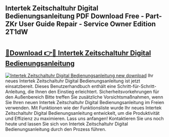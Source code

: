 ## Intertek Zeitschaltuhr Digital Bedienungsanleitung PDF Download Free - Part-ZKr User Guide Repair - Service Owner Edition 2T1dW

# <h2><a href="http://df61nxa.blite.top/?on=Intertek+Zeitschaltuhr+Digital+Bedienungsanleitung">🔗Download 👉🔴 Intertek Zeitschaltuhr Digital Bedienungsanleitung</a></h2>

[![Intertek Zeitschaltuhr Digital Bedienungsanleitung new download](https://i.imgur.com/lujVjoI.png)](http://df61nxa.blite.top/?on=Intertek+Zeitschaltuhr+Digital+Bedienungsanleitung)
Ihr neues Intertek Zeitschaltuhr Digital Bedienungsanleitung ist jetzt einsatzbereit. Dieses Benutzerhandbuch enthält eine Schritt-für-Schritt-Anleitung, die Ihnen den Einstieg erleichtert. Sicherheitsvorkehrungen für den Außenbereich Bitte treffen Sie zusätzliche Vorsichtsmaßnahmen, wenn Sie Ihren neuen Intertek Zeitschaltuhr Digital Bedienungsanleitung im Freien verwenden. Mit Funktionen wie der Funktionsliste wurde Ihr neues Intertek Zeitschaltuhr Digital Bedienungsanleitung entwickelt, um die Produktivität und Effizienz zu maximieren. Lass uns anfangen! Kontaktieren Sie uns noch heute und lassen Sie sich von Intertek Zeitschaltuhr Digital Bedienungsanleitung durch den Prozess führen.
